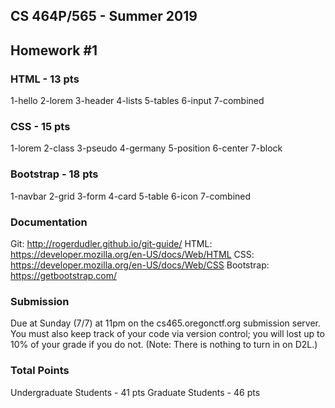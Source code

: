 ## CS 464P/565 - Summer 2019
## Homework #1

### HTML - 13 pts

1-hello
2-lorem
3-header
4-lists
5-tables
6-input
7-combined

### CSS - 15 pts

1-lorem
2-class
3-pseudo
4-germany
5-position
6-center
7-block

### Bootstrap - 18 pts

1-navbar
2-grid
3-form
4-card
5-table
6-icon
7-combined

### Documentation

Git: http://rogerdudler.github.io/git-guide/
HTML: https://developer.mozilla.org/en-US/docs/Web/HTML
CSS: https://developer.mozilla.org/en-US/docs/Web/CSS
Bootstrap: https://getbootstrap.com/

### Submission

Due at Sunday (7/7) at 11pm on the cs465.oregonctf.org submission server. You must also keep track of your code via version control; you will lost up to 10% of your grade if you do not. (Note: There is nothing to turn in on D2L.)

### Total Points

Undergraduate Students - 41 pts
Graduate Students - 46 pts
